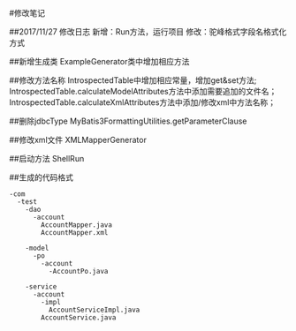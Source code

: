 ﻿#修改笔记
 
 
##2017/11/27  修改日志
    新增：Run方法，运行项目
    修改：驼峰格式字段名格式化方式
 
##新增生成类 
    ExampleGenerator类中增加相应方法

##修改方法名称
    IntrospectedTable中增加相应常量，增加get&set方法;
    IntrospectedTable.calculateModelAttributes方法中添加需要追加的文件名；
    IntrospectedTable.calculateXmlAttributes方法中添加/修改xml中方法名称；
    
##删除jdbcType
    MyBatis3FormattingUtilities.getParameterClause
    
##修改xml文件
    XMLMapperGenerator
    
    
##启动方法
    ShellRun
    
    
##生成的代码格式

    -com
      -test
        -dao
          -account
            AccountMapper.java
            AccountMapper.xml
            
        -model
          -po
            -account
              -AccountPo.java
              
        -service
          -account
            -impl
              AccountServiceImpl.java
            AccountService.java
